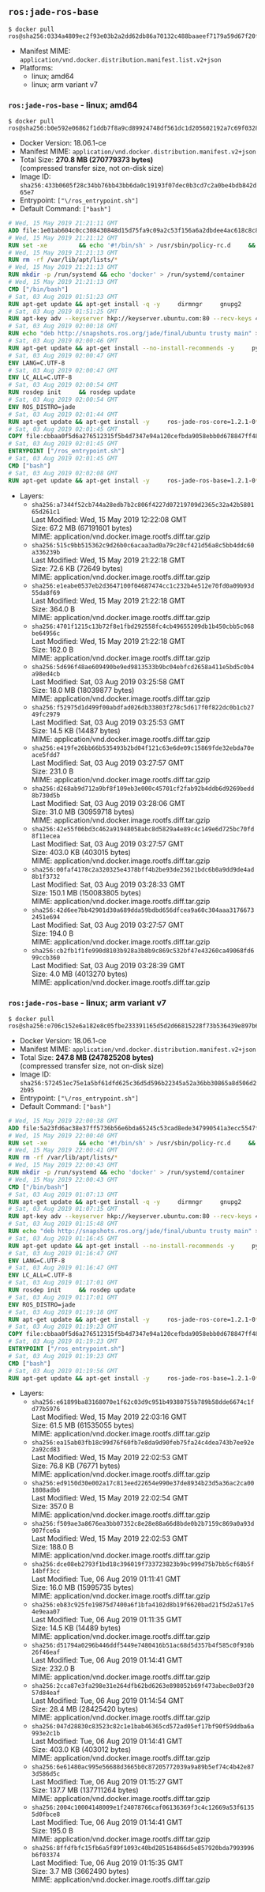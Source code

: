 ## `ros:jade-ros-base`

```console
$ docker pull ros@sha256:0334a4809ec2f93e03b2a2dd62db86a70132c488baaeef7179a59d67f20f44a1
```

-	Manifest MIME: `application/vnd.docker.distribution.manifest.list.v2+json`
-	Platforms:
	-	linux; amd64
	-	linux; arm variant v7

### `ros:jade-ros-base` - linux; amd64

```console
$ docker pull ros@sha256:b0e592e06862f1ddb7f8a9cd89924748df561dc1d205602192a7c69f0328cbe3
```

-	Docker Version: 18.06.1-ce
-	Manifest MIME: `application/vnd.docker.distribution.manifest.v2+json`
-	Total Size: **270.8 MB (270779373 bytes)**  
	(compressed transfer size, not on-disk size)
-	Image ID: `sha256:433b0605f28c34bb76bb43bb6da0c19193f07dec0b3cd7c2a0be4bdb842d65e7`
-	Entrypoint: `["\/ros_entrypoint.sh"]`
-	Default Command: `["bash"]`

```dockerfile
# Wed, 15 May 2019 21:21:11 GMT
ADD file:1e01ab604c0cc308430848d15d75fa9c09a2c53f156a6a2dbdee4ac618c8c8aa in / 
# Wed, 15 May 2019 21:21:12 GMT
RUN set -xe 		&& echo '#!/bin/sh' > /usr/sbin/policy-rc.d 	&& echo 'exit 101' >> /usr/sbin/policy-rc.d 	&& chmod +x /usr/sbin/policy-rc.d 		&& dpkg-divert --local --rename --add /sbin/initctl 	&& cp -a /usr/sbin/policy-rc.d /sbin/initctl 	&& sed -i 's/^exit.*/exit 0/' /sbin/initctl 		&& echo 'force-unsafe-io' > /etc/dpkg/dpkg.cfg.d/docker-apt-speedup 		&& echo 'DPkg::Post-Invoke { "rm -f /var/cache/apt/archives/*.deb /var/cache/apt/archives/partial/*.deb /var/cache/apt/*.bin || true"; };' > /etc/apt/apt.conf.d/docker-clean 	&& echo 'APT::Update::Post-Invoke { "rm -f /var/cache/apt/archives/*.deb /var/cache/apt/archives/partial/*.deb /var/cache/apt/*.bin || true"; };' >> /etc/apt/apt.conf.d/docker-clean 	&& echo 'Dir::Cache::pkgcache ""; Dir::Cache::srcpkgcache "";' >> /etc/apt/apt.conf.d/docker-clean 		&& echo 'Acquire::Languages "none";' > /etc/apt/apt.conf.d/docker-no-languages 		&& echo 'Acquire::GzipIndexes "true"; Acquire::CompressionTypes::Order:: "gz";' > /etc/apt/apt.conf.d/docker-gzip-indexes 		&& echo 'Apt::AutoRemove::SuggestsImportant "false";' > /etc/apt/apt.conf.d/docker-autoremove-suggests
# Wed, 15 May 2019 21:21:13 GMT
RUN rm -rf /var/lib/apt/lists/*
# Wed, 15 May 2019 21:21:13 GMT
RUN mkdir -p /run/systemd && echo 'docker' > /run/systemd/container
# Wed, 15 May 2019 21:21:13 GMT
CMD ["/bin/bash"]
# Sat, 03 Aug 2019 01:51:23 GMT
RUN apt-get update && apt-get install -q -y     dirmngr     gnupg2     && rm -rf /var/lib/apt/lists/*
# Sat, 03 Aug 2019 01:51:25 GMT
RUN apt-key adv --keyserver hkp://keyserver.ubuntu.com:80 --recv-keys 4B63CF8FDE49746E98FA01DDAD19BAB3CBF125EA
# Sat, 03 Aug 2019 02:00:18 GMT
RUN echo "deb http://snapshots.ros.org/jade/final/ubuntu trusty main" > /etc/apt/sources.list.d/ros1-snapshots.list
# Sat, 03 Aug 2019 02:00:46 GMT
RUN apt-get update && apt-get install --no-install-recommends -y     python-rosdep     python-rosinstall     python-vcstools     && rm -rf /var/lib/apt/lists/*
# Sat, 03 Aug 2019 02:00:47 GMT
ENV LANG=C.UTF-8
# Sat, 03 Aug 2019 02:00:47 GMT
ENV LC_ALL=C.UTF-8
# Sat, 03 Aug 2019 02:00:54 GMT
RUN rosdep init     && rosdep update
# Sat, 03 Aug 2019 02:00:54 GMT
ENV ROS_DISTRO=jade
# Sat, 03 Aug 2019 02:01:44 GMT
RUN apt-get update && apt-get install -y     ros-jade-ros-core=1.2.1-0*     && rm -rf /var/lib/apt/lists/*
# Sat, 03 Aug 2019 02:01:45 GMT
COPY file:cbbaa0f5d6a276512315f5b4d7347e94a120cefbda9058ebb0d678847ff4837f in / 
# Sat, 03 Aug 2019 02:01:45 GMT
ENTRYPOINT ["/ros_entrypoint.sh"]
# Sat, 03 Aug 2019 02:01:45 GMT
CMD ["bash"]
# Sat, 03 Aug 2019 02:02:08 GMT
RUN apt-get update && apt-get install -y     ros-jade-ros-base=1.2.1-0*     && rm -rf /var/lib/apt/lists/*
```

-	Layers:
	-	`sha256:a7344f52cb744a28edb7b2c806f4227d07219709d2365c32a42b580165d261c1`  
		Last Modified: Wed, 15 May 2019 12:22:08 GMT  
		Size: 67.2 MB (67191601 bytes)  
		MIME: application/vnd.docker.image.rootfs.diff.tar.gzip
	-	`sha256:515c9bb515362c9d26b0c6acaa3ad0a79c20cf421d56a8c5bb4ddc60a336239b`  
		Last Modified: Wed, 15 May 2019 21:22:18 GMT  
		Size: 72.6 KB (72649 bytes)  
		MIME: application/vnd.docker.image.rootfs.diff.tar.gzip
	-	`sha256:e1eabe0537eb2d3647100f04687474cc1c232b4e512e70fd0a09b93d55da8f69`  
		Last Modified: Wed, 15 May 2019 21:22:18 GMT  
		Size: 364.0 B  
		MIME: application/vnd.docker.image.rootfs.diff.tar.gzip
	-	`sha256:4701f1215c13b72f8e1fbd292558fc4cb49655209db1b450cbb5c068be64956c`  
		Last Modified: Wed, 15 May 2019 21:22:18 GMT  
		Size: 162.0 B  
		MIME: application/vnd.docker.image.rootfs.diff.tar.gzip
	-	`sha256:5d696f48ae609490be9ed9813533b9bc04ebfcd2658a411e5bd5c0b4a98ed4cb`  
		Last Modified: Sat, 03 Aug 2019 03:25:58 GMT  
		Size: 18.0 MB (18039877 bytes)  
		MIME: application/vnd.docker.image.rootfs.diff.tar.gzip
	-	`sha256:f52975d1d499f00abdfad026db33803f278c5d617f0f822dc0b1cb2749fc2979`  
		Last Modified: Sat, 03 Aug 2019 03:25:53 GMT  
		Size: 14.5 KB (14487 bytes)  
		MIME: application/vnd.docker.image.rootfs.diff.tar.gzip
	-	`sha256:e419fe26bb66b535493b2bd04f121c63e6de09c15869fde32ebda70eace5fdd7`  
		Last Modified: Sat, 03 Aug 2019 03:27:57 GMT  
		Size: 231.0 B  
		MIME: application/vnd.docker.image.rootfs.diff.tar.gzip
	-	`sha256:d268ab9d712a9bf8f109eb3e000c45701cf2fab92b4ddb6d9269bedd8b730d5b`  
		Last Modified: Sat, 03 Aug 2019 03:28:06 GMT  
		Size: 31.0 MB (30959718 bytes)  
		MIME: application/vnd.docker.image.rootfs.diff.tar.gzip
	-	`sha256:42e55f06bd3c462a91948058abc8d5829a4e89c4c149e6d725bc70fd8f11ecea`  
		Last Modified: Sat, 03 Aug 2019 03:27:57 GMT  
		Size: 403.0 KB (403015 bytes)  
		MIME: application/vnd.docker.image.rootfs.diff.tar.gzip
	-	`sha256:00faf4178c2a320325e4378bff4b2be93de23621bdc6b0a9dd9de4ad8b1f3732`  
		Last Modified: Sat, 03 Aug 2019 03:28:33 GMT  
		Size: 150.1 MB (150083805 bytes)  
		MIME: application/vnd.docker.image.rootfs.diff.tar.gzip
	-	`sha256:42d6ee7bb42901d30a689dda59bdbd656dfcea9a60c304aaa31766732451e694`  
		Last Modified: Sat, 03 Aug 2019 03:27:57 GMT  
		Size: 194.0 B  
		MIME: application/vnd.docker.image.rootfs.diff.tar.gzip
	-	`sha256:cb2fb1f1fe990d8103b928a3b8b9c869c532bf47e43260ca49068fd699ccb360`  
		Last Modified: Sat, 03 Aug 2019 03:28:39 GMT  
		Size: 4.0 MB (4013270 bytes)  
		MIME: application/vnd.docker.image.rootfs.diff.tar.gzip

### `ros:jade-ros-base` - linux; arm variant v7

```console
$ docker pull ros@sha256:e706c152e6a182e8c05fbe233391165d5d2d66815228f73b536439e897b6a982
```

-	Docker Version: 18.06.1-ce
-	Manifest MIME: `application/vnd.docker.distribution.manifest.v2+json`
-	Total Size: **247.8 MB (247825208 bytes)**  
	(compressed transfer size, not on-disk size)
-	Image ID: `sha256:572451ec75e1a5bf61dfd625c36d5d596b22345a52a36bb30865a8d506d22b95`
-	Entrypoint: `["\/ros_entrypoint.sh"]`
-	Default Command: `["bash"]`

```dockerfile
# Wed, 15 May 2019 22:00:38 GMT
ADD file:5a23fd6ac38e37ff5736b56e6bda65245c53cad8ede347990541a3ecc5547fca in / 
# Wed, 15 May 2019 22:00:40 GMT
RUN set -xe 		&& echo '#!/bin/sh' > /usr/sbin/policy-rc.d 	&& echo 'exit 101' >> /usr/sbin/policy-rc.d 	&& chmod +x /usr/sbin/policy-rc.d 		&& dpkg-divert --local --rename --add /sbin/initctl 	&& cp -a /usr/sbin/policy-rc.d /sbin/initctl 	&& sed -i 's/^exit.*/exit 0/' /sbin/initctl 		&& echo 'force-unsafe-io' > /etc/dpkg/dpkg.cfg.d/docker-apt-speedup 		&& echo 'DPkg::Post-Invoke { "rm -f /var/cache/apt/archives/*.deb /var/cache/apt/archives/partial/*.deb /var/cache/apt/*.bin || true"; };' > /etc/apt/apt.conf.d/docker-clean 	&& echo 'APT::Update::Post-Invoke { "rm -f /var/cache/apt/archives/*.deb /var/cache/apt/archives/partial/*.deb /var/cache/apt/*.bin || true"; };' >> /etc/apt/apt.conf.d/docker-clean 	&& echo 'Dir::Cache::pkgcache ""; Dir::Cache::srcpkgcache "";' >> /etc/apt/apt.conf.d/docker-clean 		&& echo 'Acquire::Languages "none";' > /etc/apt/apt.conf.d/docker-no-languages 		&& echo 'Acquire::GzipIndexes "true"; Acquire::CompressionTypes::Order:: "gz";' > /etc/apt/apt.conf.d/docker-gzip-indexes 		&& echo 'Apt::AutoRemove::SuggestsImportant "false";' > /etc/apt/apt.conf.d/docker-autoremove-suggests
# Wed, 15 May 2019 22:00:41 GMT
RUN rm -rf /var/lib/apt/lists/*
# Wed, 15 May 2019 22:00:43 GMT
RUN mkdir -p /run/systemd && echo 'docker' > /run/systemd/container
# Wed, 15 May 2019 22:00:43 GMT
CMD ["/bin/bash"]
# Sat, 03 Aug 2019 01:07:13 GMT
RUN apt-get update && apt-get install -q -y     dirmngr     gnupg2     && rm -rf /var/lib/apt/lists/*
# Sat, 03 Aug 2019 01:07:15 GMT
RUN apt-key adv --keyserver hkp://keyserver.ubuntu.com:80 --recv-keys 4B63CF8FDE49746E98FA01DDAD19BAB3CBF125EA
# Sat, 03 Aug 2019 01:15:48 GMT
RUN echo "deb http://snapshots.ros.org/jade/final/ubuntu trusty main" > /etc/apt/sources.list.d/ros1-snapshots.list
# Sat, 03 Aug 2019 01:16:45 GMT
RUN apt-get update && apt-get install --no-install-recommends -y     python-rosdep     python-rosinstall     python-vcstools     && rm -rf /var/lib/apt/lists/*
# Sat, 03 Aug 2019 01:16:47 GMT
ENV LANG=C.UTF-8
# Sat, 03 Aug 2019 01:16:47 GMT
ENV LC_ALL=C.UTF-8
# Sat, 03 Aug 2019 01:17:01 GMT
RUN rosdep init     && rosdep update
# Sat, 03 Aug 2019 01:17:01 GMT
ENV ROS_DISTRO=jade
# Sat, 03 Aug 2019 01:19:18 GMT
RUN apt-get update && apt-get install -y     ros-jade-ros-core=1.2.1-0*     && rm -rf /var/lib/apt/lists/*
# Sat, 03 Aug 2019 01:19:23 GMT
COPY file:cbbaa0f5d6a276512315f5b4d7347e94a120cefbda9058ebb0d678847ff4837f in / 
# Sat, 03 Aug 2019 01:19:23 GMT
ENTRYPOINT ["/ros_entrypoint.sh"]
# Sat, 03 Aug 2019 01:19:23 GMT
CMD ["bash"]
# Sat, 03 Aug 2019 01:19:56 GMT
RUN apt-get update && apt-get install -y     ros-jade-ros-base=1.2.1-0*     && rm -rf /var/lib/apt/lists/*
```

-	Layers:
	-	`sha256:e61899ba83168070e1f62c03d9c951b49380755b789b58dde6674c1fd77b5976`  
		Last Modified: Wed, 15 May 2019 22:03:16 GMT  
		Size: 61.5 MB (61535055 bytes)  
		MIME: application/vnd.docker.image.rootfs.diff.tar.gzip
	-	`sha256:ea15ab03fb18c99d76f60fb7e8da9d90feb75fa24c4dea743b7ee92e2a92cd83`  
		Last Modified: Wed, 15 May 2019 22:02:53 GMT  
		Size: 76.8 KB (76771 bytes)  
		MIME: application/vnd.docker.image.rootfs.diff.tar.gzip
	-	`sha256:ed9150d30e002a17c813eed22654e990e37de8934b23d5a36ac2ca001808adb6`  
		Last Modified: Wed, 15 May 2019 22:02:54 GMT  
		Size: 357.0 B  
		MIME: application/vnd.docker.image.rootfs.diff.tar.gzip
	-	`sha256:f509ae3a8676ea3bb07352c8e28e88a66d8bde0b2b7159c869a0a93d907fce6a`  
		Last Modified: Wed, 15 May 2019 22:02:53 GMT  
		Size: 188.0 B  
		MIME: application/vnd.docker.image.rootfs.diff.tar.gzip
	-	`sha256:dce08eb2793f1bd18c396019f733723823b9bc999d75b7bb5cf68b5f14bff3cc`  
		Last Modified: Tue, 06 Aug 2019 01:11:41 GMT  
		Size: 16.0 MB (15995735 bytes)  
		MIME: application/vnd.docker.image.rootfs.diff.tar.gzip
	-	`sha256:eb83c925fe19875d7400a6f1bfa4102d8b19f6620bad21f5d2a517e54e9eaa07`  
		Last Modified: Tue, 06 Aug 2019 01:11:35 GMT  
		Size: 14.5 KB (14489 bytes)  
		MIME: application/vnd.docker.image.rootfs.diff.tar.gzip
	-	`sha256:d51794a0296b446ddf5449e7480416b51ac68d5d357b4f585c0f930b26f46eaf`  
		Last Modified: Tue, 06 Aug 2019 01:14:41 GMT  
		Size: 232.0 B  
		MIME: application/vnd.docker.image.rootfs.diff.tar.gzip
	-	`sha256:2cca87e3fa298e31e264dfb62bd6263e898052b69f473abec8e03f2057d84eaf`  
		Last Modified: Tue, 06 Aug 2019 01:14:54 GMT  
		Size: 28.4 MB (28425420 bytes)  
		MIME: application/vnd.docker.image.rootfs.diff.tar.gzip
	-	`sha256:047d28830c83523c82c1e1bab46365cd572ad05ef17bf90f59ddba6a993e2c1b`  
		Last Modified: Tue, 06 Aug 2019 01:14:41 GMT  
		Size: 403.0 KB (403012 bytes)  
		MIME: application/vnd.docker.image.rootfs.diff.tar.gzip
	-	`sha256:6e61480ac995e56688d3665b0c87205772039a9a89b5ef74c4b42e873d586d5c`  
		Last Modified: Tue, 06 Aug 2019 01:15:27 GMT  
		Size: 137.7 MB (137711264 bytes)  
		MIME: application/vnd.docker.image.rootfs.diff.tar.gzip
	-	`sha256:2004c10004148009e1f24078766caf06136369f3c4c12669a53f61355d0fbce8`  
		Last Modified: Tue, 06 Aug 2019 01:14:41 GMT  
		Size: 195.0 B  
		MIME: application/vnd.docker.image.rootfs.diff.tar.gzip
	-	`sha256:8ffdfbfc15fb6a5f89f1093c40bd285164866d5e857920bda7993996b6f03374`  
		Last Modified: Tue, 06 Aug 2019 01:15:35 GMT  
		Size: 3.7 MB (3662490 bytes)  
		MIME: application/vnd.docker.image.rootfs.diff.tar.gzip
